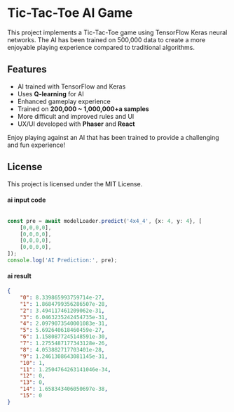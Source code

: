 # Tic-Tac-Toe AI Game

This project implements a Tic-Tac-Toe game using TensorFlow Keras neural networks. The AI has been trained on 500,000 data to create a more enjoyable playing experience compared to traditional algorithms.

## Features
- AI trained with TensorFlow and Keras
- Uses **Q-learning** for AI
- Enhanced gameplay experience
- Trained on **200,000 ~ 1,000,000+a samples**
- More difficult and improved rules and UI
- UX/UI developed with **Phaser** and **React**


Enjoy playing against an AI that has been trained to provide a challenging and fun experience!

## License
This project is licensed under the MIT License.


#### ai input code
```typescript

const pre = await modelLoader.predict('4x4_4', {x: 4, y: 4}, [
    [0,0,0,0],
    [0,0,0,0],
    [0,0,0,0],
    [0,0,0,0],
]);
console.log('AI Prediction:', pre);

```

#### ai result
```json
{
    "0": 8.339865993759714e-27,
    "1": 1.8684799356286507e-28,
    "2": 3.494117461209062e-31,
    "3": 6.0463235242454735e-31,
    "4": 2.0979073540001083e-31,
    "5": 5.692640618460459e-27,
    "6": 1.1580877245148591e-30,
    "7": 1.2755487177343128e-26,
    "8": 4.053882717703401e-28,
    "9": 1.2461308643081145e-31,
    "10": 1,
    "11": 1.2504764263141046e-34,
    "12": 0,
    "13": 0,
    "14": 1.658343406050697e-38,
    "15": 0
}
```